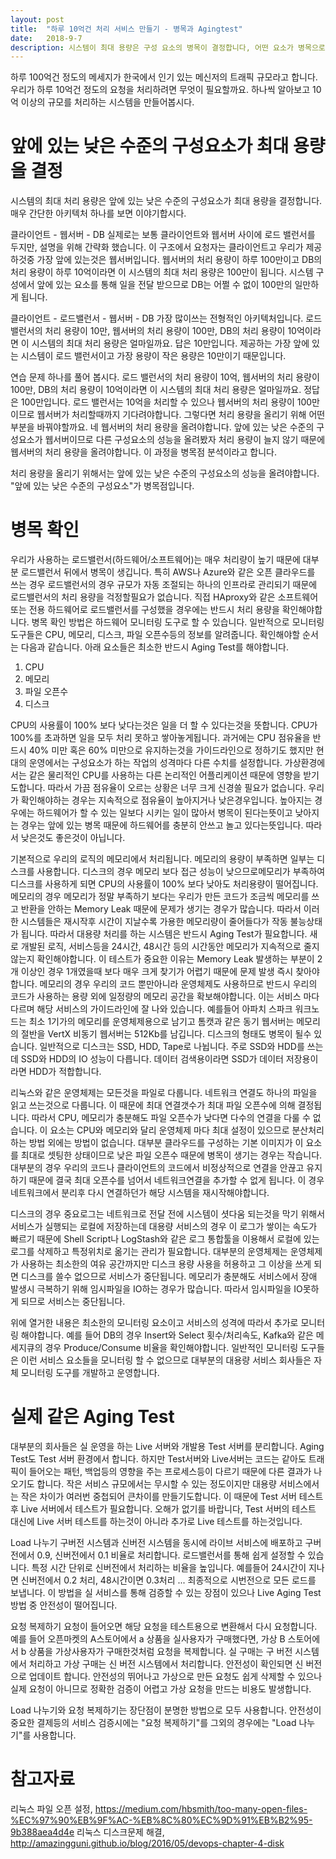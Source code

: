 ```yaml
---
layout: post
title:  "하루 10억건 처리 서비스 만들기 - 병목과 Agingtest"
date:   2018-9-7
description: 시스템이 최대 용량은 구성 요소의 병목이 결정합니다, 어떤 요소가 병목으로 작용하는지와 이를 해결하기 위해 Agintest 방법을 알아봅시다.
---
```


<p class="intro"><span class="dropcap">하</span>루 100억건 정도의 메세지가 한국에서 인기 있는 메신저의 트래픽 규모라고 합니다. 우리가 하루 10억건 정도의 요청을 처리하려면 무엇이 필요할까요. 하나씩 알아보고 10억 이상의 규모를 처리하는 시스템을 만들어봅시다.</p>

# 앞에 있는 낮은 수준의 구성요소가 최대 용량을 결정
시스템의 최대 처리 용량은 앞에 있는 낮은 수준의 구성요소가 최대 용량을 결정합니다. 매우 간단한 아키텍처 하나를 보면 이야기합시다.

클라이언트 - 웹서버 - DB
실제로는 보통 클라이언트와 웹서버 사이에 로드 밸런서를 두지만, 설명을 위해 간략화 했습니다. 이 구조에서 요청자는 클라이언트고 우리가 제공하것중 가장 앞에 있는것은 웹서버입니다. 웹서버의 처리 용량이 하루 100만이고 DB의 처리 용량이 하루 10억이라면 이 시스템의 최대 처리 용량은 100만이 됩니다. 시스템 구성에서 앞에 있는 요소를 통해 일을 전달 받으므로 DB는 어쩔 수 없이 100만의 일만하게 됩니다.

클라이언트 - 로드밸런서 - 웹서버 - DB
가장 많이쓰는 전형적인 아키텍처입니다. 로드 밸런서의 처리 용량이 10만, 웹서버의 처리 용량이 100만, DB의 처리 용량이 10억이라면 이 시스템의 최대 처리 용량은 얼마일까요. 답은 10만입니다. 제공하는 가장 앞에 있는 시스템이 로드 밸런서이고 가장 용량이 작은 용량은 10만이기 때문입니다.

연습 문제 하나를 풀어 봅시다. 로드 밸런서의 처리 용량이 10억, 웹서버의 처리 용량이 100만, DB의 처리 용량이 10억이라면 이 시스템의 최대 처리 용량은 얼마일까요. 정답은 100만입니다. 로드 밸런서는 10억을 처리할 수 있으나 웹서버의 처리 용량이 100만이므로 웹서버가 처리할때까지 기다려야합니다. 그렇다면 처리 용량을 올리기 위해 어떤 부분을 바꿔야할까요. 네 웹서버의 처리 용량을 올려야합니다. 앞에 있는 낮은 수준의 구성요소가 웹서버이므로 다른 구성요소의 성능을 올려봤자 처리 용량이 늘지 않기 때문에 웹서버의 처리 용량을 올려야합니다. 이 과정을 병목점 분석이라고 합니다.

처리 용량을 올리기 위해서는 앞에 있는 낮은 수준의 구성요소의 성능을 올려야합니다. "앞에 있는 낮은 수준의 구성요소"가 병목점입니다.

# 병목 확인
우리가 사용하는 로드밸런서(하드웨어/소프트웨어)는 매우 처리량이 높기 때문에 대부분 로드밸런서 뒤에서 병목이 생깁니다. 특히 AWS나 Azure와 같은 오픈 클라우드를 쓰는 경우 로드밸런서의 경우 규모가 자동 조절되는 하나의 인프라로 관리되기 때문에 로드밸런서의 처리 용량을 걱정할필요가 없습니다. 직접 HAproxy와 같은 소프트웨어 또는 전용 하드웨어로 로드밸런서를 구성했을 경우에는 반드시 처리 용량을 확인해야합니다. 병목 확인 방법은 하드웨어 모니터링 도구로 할 수 있습니다. 일반적으로 모니터링 도구들은 CPU, 메모리, 디스크, 파일 오픈수등의 정보를 알려줍니다. 확인해야할 순서는 다음과 같습니다. 아래 요소들은 최소한 반드시 Aging Test를 해야합니다.

1. CPU
2. 메모리
3. 파일 오픈수
4. 디스크

CPU의 사용률이 100% 보다 낮다는것은 일을 더 할 수 있다는것을 뜻합니다. CPU가 100%를 초과하면 일을 모두 처리 못하고 쌓아놓게됩니다. 과거에는 CPU 점유율을 반드시 40% 미만 혹은 60% 미만으로 유지하는것을 가이드라인으로 정하기도 했지만 현대의 운영에서는 구성요소가 하는 작업의 성격마다 다른 수치를 설정합니다. 가상환경에서는 같은 물리적인 CPU를 사용하는 다른 논리적인 어플리케이션 때문에 영향을 받기도합니다. 따라서 가끔 점유율이 오르는 상황은 너무 크게 신경쓸 필요가 없습니다. 우리가 확인해야하는 경우는 지속적으로 점유율이 높아지거나 낮은경우입니다. 높아지는 경우에는 하드웨어가 할 수 있는 일보다 시키는 일이 많아서 병목이 된다는뜻이고 낮아지는 경우는 앞에 있는 병목 때문에 하드웨어를 충분히 안쓰고 놀고 있다는뜻입니다. 따라서 낮은것도 좋은것이 아닙니다.

기본적으로 우리의 로직의 메모리에서 처리됩니다. 메모리의 용량이 부족하면 일부는 디스크를 사용합니다. 디스크의 경우 메모리 보다 접근 성능이 낮으므로메모리가 부족하여 디스크를 사용하게 되면 CPU의 사용률이 100% 보다 낮아도 처리용량이 떨어집니다. 메모리의 경우 메모리가 정말 부족하기 보다는 우리가 만든 코드가 조금씩 메모리를 쓰고 반환을 안하는 Memory Leak 때문에 문제가 생기는 경우가 많습니다. 따라서 이러한 시스템들은 재시작후 시간이 지날수록 가용한 메모리량이 줄어들다가 작동 불능상태가 됩니다. 따라서 대용량 처리를 하는 시스템은 반드시 Aging Test가 필요합니다. 새로 개발된 로직, 서비스등을 24시간, 48시간 등의 시간동안 메모리가 지속적으로 줄지 않는지 확인해야합니다. 이 테스트가 중요한 이유는 Memory Leak 발생하는 부분이 2개 이상인 경우 1개였을때 보다 매우 크게 찾기가 어렵기 때문에 문제 발생 즉시 찾아야합니다. 메모리의 경우 우리의 코드 뿐만아니라 운영체제도 사용하므로 반드시 우리의 코드가 사용하는 용량 외에 일정량의 메모리 공간을 확보해야합니다. 이는 서비스 마다 다르며 해당 서비스의 가이드라인에 잘 나와 있습니다. 예를들어 아파치 스파크 워크노드는 최소 1기가의 메모리를 운영체제용으로 남기고 톰캣과 같은 동기 웹서버는 메모리의 절반을 VertX 비동기 웹서버는 512Kb를 남깁니다. 디스크의 형태도 병목이 될수 있습니다. 일반적으로 디스크는 SSD, HDD, Tape로 나뉩니다. 주로 SSD와 HDD를 쓰는데 SSD와 HDD의 IO 성능이 다릅니다. 데이터 검색용이라면 SSD가 데이터 저장용이라면 HDD가 적합합니다.

리눅스와 같은 운영체제는 모든것을 파일로 다룹니다. 네트워크 연결도 하나의 파일을 읽고 쓰는것으로 다룹니다. 이 때문에 최대 연결갯수가 최대 파일 오픈수에 의해 결정됩니다. 따라서 CPU, 메모리가 충분해도 파일 오픈수가 낮다면 다수의 연결을 다룰 수 없습니다. 이 요소는 CPU와 메모리와 달리 운영체제 마다 최대 설정이 있으므로 분산처리 하는 방법 외에는 방법이 없습니다. 대부분 클라우드를 구성하는 기본 이미지가 이 요소를 최대로 셋팅한 상태이므로 낮은 파일 오픈수 때문에 병목이 생기는 경우는 작습니다. 대부분의 경우 우리의 코드나 클라이언트의 코드에서 비정상적으로 연결을 안끊고 유지하기 때문에 결국 최대 오픈수를 넘어서 네트워크연결을 추가할 수 없게 됩니다. 이 경우 네트워크에서 분리후 다시 연결하던가 해당 시스템을 재시작해야합니다.

디스크의 경우 중요로그는 네트워크로 전달 전에 시스템이 셧다움 되는것을 막기 위해서 서비스가 실행되는 로컬에 저장하는데 대용량 서비스의 경우 이 로그가 쌓이는 속도가 빠르기 때문에 Shell Script나 LogStash와 같은 로그 통합툴을 이용해서 로컬에 있는 로그를 삭제하고 특정위치로 옮기는 관리가 필요합니다. 대부분의 운영체제는 운영체제가 사용하는 최소한의 여유 공간까지만 디스크 용량 사용을 허용하고 그 이상을 쓰게 되면 디스크를 쓸수 없으므로 서비스가 중단됩니다. 메모리가 충분해도 서비스에서 장애 발생시 극복하기 위해 임시파일을 IO하는 경우가 많습니다. 따라서 임시파일을 IO못하게 되므로 서비스는 중단됩니다.

위에 열거한 내용은 최소한의 모니터링 요소이고 서비스의 성격에 따라서 추가로 모니터링 해야합니다. 예를 들어 DB의 경우 Insert와 Select 횟수/처리속도, Kafka와 같은 메세지큐의 경우 Produce/Consume 비율을 확인해야합니다. 일반적인 모니터링 도구들은 이런 서비스 요소들을 모니터링 할 수 없으므로 대부분의 대용량 서비스 회사들은 자체 모니터링 도구를 개발하고 운영합니다.

# 실제 같은 Aging Test
대부분의 회사들은 실 운영을 하는 Live 서버와 개발용 Test 서버를 분리합니다. Aging Test도 Test 서버 환경에서 합니다. 하지만 Test서버와 Live서버는 코드는 같아도 트래픽이 들어오는 패턴, 백업등의 영향을 주는 프로세스등이 다르기 때문에 다른 결과가 나오기도 합니다. 작은 서비스 규모에서는 무시할 수 있는 정도이지만 대용량 서비스에서는 작은 차이가 여러번 중첩되어 큰차이를 만들기도합니다. 이 때문에 Test 서버 테스트후 Live 서버에서 테스트가 필요합니다. 오해가 없기를 바랍니다, Test 서버의 테스트 대신에 Live 서버 테스트를 하는것이 아니라 추가로 Live 테스트를 하는것입니다.

Load 나누기
구버전 시스템과 신버전 시스템을 동시에 라이브 서비스에 배포하고 구버전에서 0.9, 신버전에서 0.1 비율로 처리합니다. 로드밸런서를 통해 쉽게 설정할 수 있습니다. 특정 시간 단위로 신버전에서 처리하는 비율을 높입니다. 예를들어 24시간이 지나면 신버전에서 0.2 처리, 48시간이면 0.3처리 ... 최종적으로 시번전으로 모든 로드를 보냅니다. 이 방법을 실 서비스를 통해 검증할 수 있는 장점이 있으나 Live Aging Test 방법 중 안전성이 떨어집니다.

요청 복제하기
요청이 들어오면 해당 요청을 테스트용으로 변환해서 다시 요청합니다. 예를 들어 오픈마켓의 A스토어에서 a 상품을 실사용자가 구매했다면, 가상 B 스토어에서 b 상품을 가상사용자가 구매한것처럼 요청을 복제합니다. 실 구매는 구 버전 시스템에서 처리하고 가상 구매는 신 버전 시스템에서 처리합니다. 안전성이 확인되면 신 버전으로 업데이트 합니다. 안전성의 뛰어나고 가상으로 만든 요청도 쉽게 삭제할 수 있으나 실제 요청이 아니므로 정확한 검증이 어렵고 가상 요청을 만드는 비용도 발생합니다.

Load 나누기와 요청 복제하기는 장단점이 분명한 방법으로 모두 사용합니다. 안전성이 중요한 결제등의 서비스 검증시에는 "요청 복제하기"를 그외의 경우에는 "Load 나누기"를 사용합니다.

# 참고자료

리눅스 파일 오픈 설정, <https://medium.com/hbsmith/too-many-open-files-%EC%97%90%EB%9F%AC-%EB%8C%80%EC%9D%91%EB%B2%95-9b388aea4d4e>
리눅스 디스크문제 해결, <http://amazingguni.github.io/blog/2016/05/devops-chapter-4-disk>
